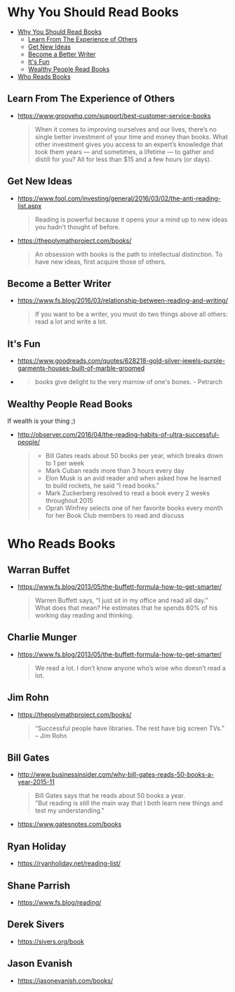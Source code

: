 
# Why You Should Read Books

- [Why You Should Read Books](#why-you-should-read-books)
  - [Learn From The Experience of Others](#learn-from-the-experience-of-others)
  - [Get New Ideas](#get-new-ideas)
  - [Become a Better Writer](#become-a-better-writer)
  - [It's Fun](#its-fun)
  - [Wealthy People Read Books](#wealthy-people-read-books)
- [Who Reads Books](#who-reads-books)


## Learn From The Experience of Others
* https://www.groovehq.com/support/best-customer-service-books
  > When it comes to improving ourselves and our lives, there’s no single better investment of your time and money than books. What other investment gives you access to an expert’s knowledge that took them years — and sometimes, a lifetime — to gather and distill for you? All for less than $15 and a few hours (or days).

## Get New Ideas
* https://www.fool.com/investing/general/2016/03/02/the-anti-reading-list.aspx
  > Reading is powerful because it opens your a mind up to new ideas you hadn't thought of before.
* https://thepolymathproject.com/books/
  > An obsession with books is the path to intellectual distinction. To have new ideas, first acquire those of others.

## Become a Better Writer

* https://www.fs.blog/2016/03/relationship-between-reading-and-writing/
  > If you want to be a writer, you must do two things above all others: read a lot and write a lot.
  
## It's Fun
* https://www.goodreads.com/quotes/628218-gold-silver-jewels-purple-garments-houses-built-of-marble-groomed
* > books give delight to the very marrow of one's bones. - Petrarch

## Wealthy People Read Books

If wealth is your thing ;)

* http://observer.com/2016/04/the-reading-habits-of-ultra-successful-people/
  > * Bill Gates reads about 50 books per year, which breaks down to 1 per week
  > * Mark Cuban reads more than 3 hours every day
  > * Elon Musk is an avid reader and when asked how he learned to build rockets, he said “I read books.”
  > * Mark Zuckerberg resolved to read a book every 2 weeks throughout 2015
  > * Oprah Winfrey selects one of her favorite books every month for her Book Club members to read and discuss

# Who Reads Books

## Warran Buffet
  * https://www.fs.blog/2013/05/the-buffett-formula-how-to-get-smarter/
    > Warren Buffett says, “I just sit in my office and read all day.”  
    > What does that mean? He estimates that he spends 80% of his working day reading and thinking.

## Charlie Munger
  * https://www.fs.blog/2013/05/the-buffett-formula-how-to-get-smarter/
    > We read a lot. I don’t know anyone who’s wise who doesn’t read a lot.

## Jim Rohn
  * https://thepolymathproject.com/books/
    > “Successful people have libraries. The rest have big screen TVs.” – Jim Rohn
    
## Bill Gates
  * http://www.businessinsider.com/why-bill-gates-reads-50-books-a-year-2015-11
    > Bill Gates says that he reads about 50 books a year.  
    > "But reading is still the main way that I both learn new things and test my understanding."
  * https://www.gatesnotes.com/books
  
## Ryan Holiday
  * https://ryanholiday.net/reading-list/
  
## Shane Parrish
  * https://www.fs.blog/reading/
  
## Derek Sivers
  * https://sivers.org/book
  
## Jason Evanish
  * https://jasonevanish.com/books/


